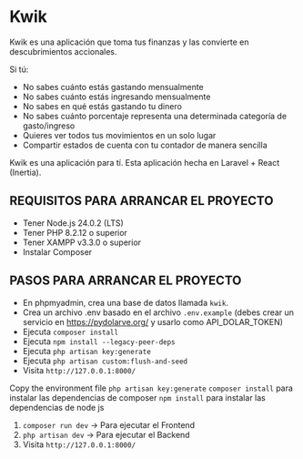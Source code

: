 # Kwik

Kwik es una aplicación que toma tus finanzas y las convierte en descubrimientos accionales.

Si tú:

- No sabes cuánto estás gastando mensualmente
- No sabes cuánto estás ingresando mensualmente
- No sabes en qué estás gastando tu dinero
- No sabes cuánto porcentaje representa una determinada categoría de gasto/ingreso
- Quieres ver todos tus movimientos en un solo lugar
- Compartir estados de cuenta con tu contador de manera sencilla

Kwik es una aplicación para tí.
Esta aplicación hecha en Laravel + React (Inertia).

## REQUISITOS PARA ARRANCAR EL PROYECTO

- Tener Node.js 24.0.2 (LTS)
- Tener PHP 8.2.12 o superior
- Tener XAMPP v3.3.0 o superior
- Instalar Composer

## PASOS PARA ARRANCAR EL PROYECTO

- En phpmyadmin, crea una base de datos llamada `kwik`.
- Crea un archivo .env basado en el archivo `.env.example` (debes crear un servicio en https://pydolarve.org/ y usarlo como API_DOLAR_TOKEN)
- Ejecuta `composer install`
- Ejecuta `npm install --legacy-peer-deps`
- Ejecuta `php artisan key:generate`
- Ejecuta `php artisan custom:flush-and-seed`
- Visita `http://127.0.0.1:8000/`

Copy the environment file
`php artisan key:generate`
`composer install` para instalar las dependencias de composer
`npm install` para instalar las dependencias de node js

1. `composer run dev` -> Para ejecutar el Frontend
2. `php artisan dev` -> Para ejecutar el Backend
3. Visita `http://127.0.0.1:8000/`
